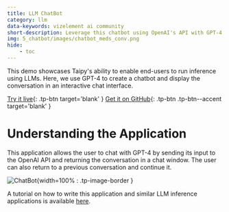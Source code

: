 ```yaml
---
title: LLM ChatBot
category: llm
data-keywords: vizelement ai community
short-description: Leverage this chatbot using OpenAI's API with GPT-4 to use it as a template for an LLM inference application.
img: 5_chatbot/images/chatbot_meds_conv.png
hide:
    - toc
---
```

This demo showcases Taipy's ability to enable end-users to run inference using LLMs. Here, we
use GPT-4 to create a chatbot and display the conversation in an interactive chat interface.

[Try it live](https://demo-llm-chat.taipy.cloud/){: .tp-btn target='blank' }
[Get it on GitHub](https://github.com/Avaiga/demo-llm-chat){: .tp-btn .tp-btn--accent target='blank' }

# Understanding the Application

This application allows the user to chat with GPT-4 by sending
its input to the OpenAI API and returning the conversation in
a chat window. The user can also return to a previous
conversation and continue it.

![ChatBot](images/chatbot_meds_conv.png){width=100% : .tp-image-border }

A tutorial on how to write this application and similar
LLM inference applications is available [here](../../../tutorials/fundamentals/4_chatbot/index.md).
